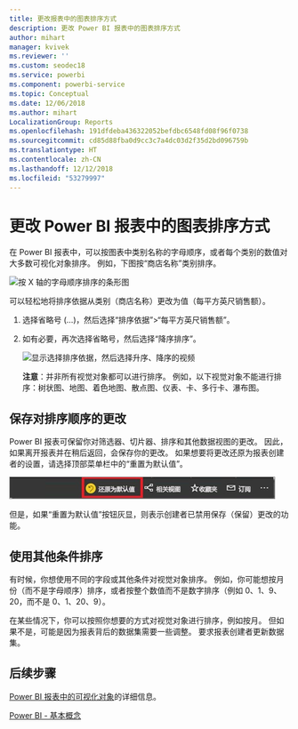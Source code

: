 ```yaml
---
title: 更改报表中的图表排序方式
description: 更改 Power BI 报表中的图表排序方式
author: mihart
manager: kvivek
ms.reviewer: ''
ms.custom: seodec18
ms.service: powerbi
ms.component: powerbi-service
ms.topic: Conceptual
ms.date: 12/06/2018
ms.author: mihart
LocalizationGroup: Reports
ms.openlocfilehash: 191dfdeba436322052befdbc6548fd08f96f0738
ms.sourcegitcommit: cd85d88fba0d9cc3c7a4dc03d2f35d2bd096759b
ms.translationtype: HT
ms.contentlocale: zh-CN
ms.lasthandoff: 12/12/2018
ms.locfileid: "53279997"
---
```

# <a name="change-how-a-chart-is-sorted-in-a-power-bi-report"></a>更改 Power BI 报表中的图表排序方式
在 Power BI 报表中，可以按图表中类别名称的字母顺序，或者每个类别的数值对大多数可视化对象排序。 例如，下图按“商店名称”类别排序。

![按 X 轴的字母顺序排序的条形图](media/end-user-change-sort/pbi_chartsortcategory.png)

可以轻松地将排序依据从类别（商店名称）更改为值（每平方英尺销售额）。

1. 选择省略号 (…)，然后选择“排序依据”>“每平方英尺销售额”。
2. 如有必要，再次选择省略号，然后选择“降序排序”。

   ![显示选择排序依据，然后选择升序、降序的视频](media/end-user-change-sort/sort.gif)

   **注意**：并非所有视觉对象都可以进行排序。  例如，以下视觉对象不能进行排序：树状图、地图、着色地图、散点图、仪表、卡、多行卡、瀑布图。

## <a name="saving-changes-you-make-to-sort-order"></a>保存对排序顺序的更改
Power BI 报表可保留你对筛选器、切片器、排序和其他数据视图的更改。 因此，如果离开报表并在稍后返回，会保存你的更改。  如果想要将更改还原为报表创建者的设置，请选择顶部菜单栏中的“重置为默认值”。 

![持久性排序](media/end-user-change-sort/power-bi-reset-to-default.png)

但是，如果“重置为默认值”按钮灰显，则表示创建者已禁用保存（保留）更改的功能。

<a name="other"></a>
## <a name="sorting-using-other-criteria"></a>使用其他条件排序
有时候，你想使用不同的字段或其他条件对视觉对象排序。  例如，你可能想按月份（而不是字母顺序）排序，或者按整个数值而不是数字排序（例如 0、1、9、20，而不是 0、1、20、9）。  

在某些情况下，你可以按照你想要的方式对视觉对象进行排序，例如按月。  但如果不是，可能是因为报表背后的数据集需要一些调整。 要求报表创建者更新数据集。

## <a name="next-steps"></a>后续步骤
[Power BI 报表中的可视化对象](end-user-visualizations.md)的详细信息。

[Power BI - 基本概念](end-user-basic-concepts.md)